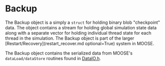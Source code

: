 # Backup

The Backup object is a simply a `struct` for holding binary blob "checkpoint" data. The object contains a stream for holding
global simulation state data along with a separate vector for holding individual thread state for each thread in the simulation.
The Backup object is part of the larger [Restart/Recovery](restart_recover.md optional=True) system in MOOSE.

The Backup object contains the serialized data from MOOSE's `dataLoad/dataStore` routines found in [DataIO.h](/DataIO.h).

